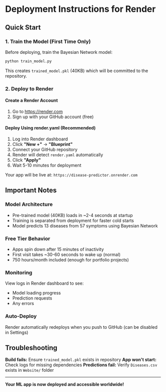 # Deployment Instructions for Render

## Quick Start

### 1. Train the Model (First Time Only)
Before deploying, train the Bayesian Network model:
```bash
python train_model.py
```
This creates `trained_model.pkl` (40KB) which will be committed to the repository.

### 2. Deploy to Render

#### Create a Render Account
1. Go to https://render.com
2. Sign up with your GitHub account (free)

#### Deploy Using render.yaml (Recommended)
1. Log into Render dashboard
2. Click **"New +"** → **"Blueprint"**
3. Connect your GitHub repository
4. Render will detect `render.yaml` automatically
5. Click **"Apply"**
6. Wait 5-10 minutes for deployment

Your app will be live at: `https://disease-predictor.onrender.com`

## Important Notes

### Model Architecture
- Pre-trained model (40KB) loads in ~2-4 seconds at startup
- Training is separated from deployment for faster cold starts
- Model predicts 13 diseases from 57 symptoms using Bayesian Network

### Free Tier Behavior
- Apps spin down after 15 minutes of inactivity
- First visit takes ~30-60 seconds to wake up (normal)
- 750 hours/month included (enough for portfolio projects)

### Monitoring
View logs in Render dashboard to see:
- Model loading progress
- Prediction requests
- Any errors

### Auto-Deploy
Render automatically redeploys when you push to GitHub (can be disabled in Settings)

## Troubleshooting

**Build fails:** Ensure `trained_model.pkl` exists in repository
**App won't start:** Check logs for missing dependencies
**Predictions fail:** Verify `Diseases.csv` exists in `Website/` folder

---

**Your ML app is now deployed and accessible worldwide!**
